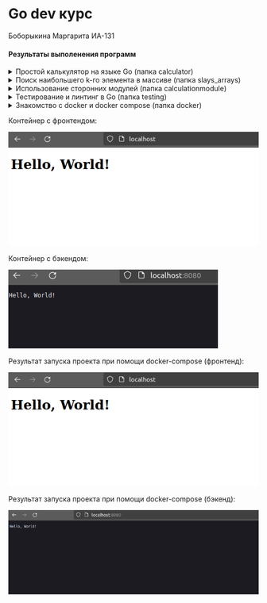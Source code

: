 # Go dev курс
Боборыкина Маргарита ИА-131
#### Результаты выполенения программ
<details><summary>Простой калькулятор на языке Go (папка calculator)</summary>
  
  <img src = "calculator/src/calc.png">
</details>

<details><summary>Поиск наибольшего k-го элемента в массиве (папка slays_arrays)</summary>
  <img src = "slays_arrays/src/main.png">
</details>

<details><summary>Использование сторонних модулей (папка calculationmodule)</summary>
  <img src = "calculationmodule/src/main.png">

  <img src = "calculationmodule/src/main2.png">

  <img src = "calculationmodule/src/module.png">
</details>


<details><summary>Тестирование и линтинг в Go (папка testing)</summary>
  <img src = "testing/src/db.png">
  
  <img src = "testing/src/wifi.png">
</details>

<details><summary>Знакомство с docker и docker compose (папка docker)<summary>

Контейнер с фронтендом:

  <img src = "docker/src/f.png">

Контейнер с бэкендом:
  
  <img src = "docker/src/b.png">

Результат запуска проекта при помощи docker-compose (фронтенд):

<img src = "docker/src/comp_f.png">

Результат запуска проекта при помощи docker-compose (бэкенд):

<img src = "docker/src/comp_b.png">
</details>